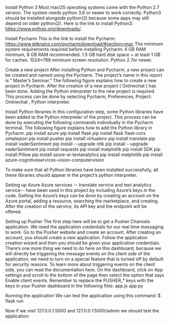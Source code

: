 Install Python 3
Most macOS operating systems come with the Python 2.7 version.  The system needs python 3.6 or newer to work correctly. Python3 should be installed alongside python(2) because some apps may still depend on older python(2). Here is the link to install Python3: https://www.python.org/downloads/. 

Install Pycharm
This  is the link to install the Pycharm:  https://www.jetbrains.com/pycharm/download/#section=mac
The  minimum system requirements required before installing Pycharm: 
4 GB RAM minimum, 8 GB RAM recommended.
1.5 GB hard disk space + at least 1 GB for caches.
1024×768 minimum screen resolution.
Python 2.7or newer.

Create a new project 
After installing Python and Pycharm, a new project can be created and named using the Pycharm. The project’s name in this report is “ Master’s Seminar.” The following figure explains how to create a new project in Pycharm.
After the creation of a new project ( Onlinechat ) has been done. Adding the Python interpreter to the new project is required. This process can be done by selecting Pycharm, Preferences, Project: Onlinechat , Python interpreter.  


Install Python libraries 
In this configuration step, some Python libraries have been added to the Python interpreter of the project. This process can be done by executing the following commands individually in the Pycharm terminal.  The following figure  explains how to add the Python library in Pycharm.
pip install azure
pip install flask
pip install flask flask-cors simplejson
 pip install pusher
pip install virtualenv
pip install translate
pip install vaderSentiment
pip install --upgrade nltk
pip install --upgrade vaderSentiment
pip install requests
pip install matplotlib
pip install SDK
pip install Pillow
pip install azure-ai-textanalytics
pip install matplotlib
pip install azure-cognitiveservices-vision-computervision
                   
To make sure that all Python libraries have been installed successfully, all these libraries should appear in the project’s python interpreter.  



Setting up Azure
Azure services -- translate service and text analytics service--  have been used in this project by including Azure’s keys in the code. Getting the Azure’s keys can be done by creating an account on the Azure portal, adding a resource, searching the marketplace, and creating.  After the creation of the service, its API key and the endpoint will be offered.     

 
Setting up Pusher
The first step here will be to get a Pusher Channels application. We need the application credentials for our real time messaging to work.
Go to the Pusher website and create an account. After creating an account, you should create a new application. Follow the application creation wizard and then you should be given your application credentials.
There’s one more thing we need to do here on this dashboard; because we will directly be triggering the message events on the client side of the application, we need to turn on a special feature that is turned off by default for security reasons. To learn more about triggering events on the client side, you can read the documentation here.
On the dashboard, click on App settings and scroll to the bottom of the page then select the option that says Enable client events.
Remember to replace the PUSHER_* keys with the keys in your Pusher 
dashboard in the following files:
app.js
app.py 


Running the application
We can test the application using this command:
   $ flask run

Now if we visit 127.0.0.1:5000 and 127.0.0.1:5000/admin we should test the application:
